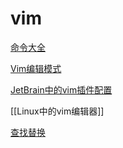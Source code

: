# vim

[命令大全](Vim_CommandSet.md)

[Vim编辑模式](Vim_Edit_Mode.md)

[JetBrain中的vim插件配置](Vim_In_Jetbrain.md)

[[Linux中的vim编辑器]]

[查找替换](Vim_Replace_Command.md)